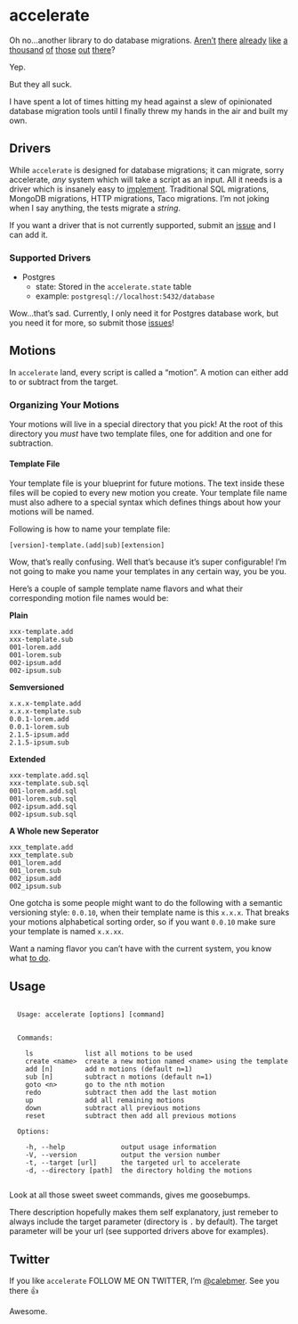 # accelerate

Oh no…another library to do database migrations. [Aren’t](http://sqitch.org) [there](https://github.com/mattes/migrate) [already](https://www.npmjs.com/package/migrate) [like](https://bitbucket.org/liamstask/goose) [a](https://www.npmjs.com/package/db-migrate) [thousand](https://github.com/tanel/dbmigrate) [of](https://github.com/BurntSushi/migration) [those](http://docs.sequelizejs.com/en/latest/docs/migrations/) [out](https://github.com/DavidHuie/gomigrate) [there](https://github.com/rubenv/sql-migrate)?

Yep.

But they all suck.

I have spent a lot of times hitting my head against a slew of opinionated database migration tools until I finally threw my hands in the air and built my own.

## Drivers
While `accelerate` is designed for database migrations; it can migrate, sorry accelerate, *any* system which will take a script as an input. All it needs is a driver which is insanely easy to [implement](https://raw.githubusercontent.com/calebmer/accelerate/master/lib/drivers/driver.js). Traditional SQL migrations, MongoDB migrations, HTTP migrations, Taco migrations. I’m not joking when I say anything, the tests migrate a *string*.

If you want a driver that is not currently supported, submit an [issue](https://github.com/calebmer/accelerate/issues/new) and I can add it.

### Supported Drivers
- Postgres
	- state: Stored in the `accelerate.state` table
	- example: `postgresql://localhost:5432/database`

Wow…that’s sad. Currently, I only need it for Postgres database work, but you need it for more, so submit those [issues](https://github.com/calebmer/accelerate/issues/new)!

## Motions
In `accelerate` land, every script is called a “motion”. A motion can either add to or subtract from the target.

### Organizing Your Motions
Your motions will live in a special directory that you pick! At the root of this directory you *must* have two template files, one for addition and one for subtraction.

#### Template File
Your template file is your blueprint for future motions. The text inside these files will be copied to every new motion you create. Your template file name must also adhere to a special syntax which defines things about how your motions will be named.

Following is how to name your template file:

```
[version]-template.(add|sub)[extension]
```

Wow, that’s really confusing. Well that’s because it’s super configurable! I’m not going to make you name your templates in any certain way, you be you.

Here’s a couple of sample template name flavors and what their corresponding motion file names would be:

**Plain**
```
xxx-template.add
xxx-template.sub
001-lorem.add
001-lorem.sub
002-ipsum.add
002-ipsum.sub
```

**Semversioned**
```
x.x.x-template.add
x.x.x-template.sub
0.0.1-lorem.add
0.0.1-lorem.sub
2.1.5-ipsum.add
2.1.5-ipsum.sub
```

**Extended**
```
xxx-template.add.sql
xxx-template.sub.sql
001-lorem.add.sql
001-lorem.sub.sql
002-ipsum.add.sql
002-ipsum.sub.sql
```

**A Whole new Seperator**
```
xxx_template.add
xxx_template.sub
001_lorem.add
001_lorem.sub
002_ipsum.add
002_ipsum.sub
```

One gotcha is some people might want to do the following with a semantic versioning style: `0.0.10`, when their template name is this `x.x.x`. That breaks your motions alphabetical sorting order, so if you want `0.0.10` make sure your template is named `x.x.xx`.

Want a naming flavor you can’t have with the current system, you know what [to do](https://github.com/calebmer/accelerate/issues/new).

## Usage
```

  Usage: accelerate [options] [command]


  Commands:

    ls             list all motions to be used
    create <name>  create a new motion named <name> using the template
    add [n]        add n motions (default n=1)
    sub [n]        subtract n motions (default n=1)
    goto <n>       go to the nth motion
    redo           subtract then add the last motion
    up             add all remaining motions
    down           subtract all previous motions
    reset          subtract then add all previous motions

  Options:

    -h, --help              output usage information
    -V, --version           output the version number
    -t, --target [url]      the targeted url to accelerate
    -d, --directory [path]  the directory holding the motions


```

Look at all those sweet sweet commands, gives me goosebumps.

There description hopefully makes them self explanatory, just remeber to always include the target parameter (directory is `.` by default). The target parameter will be your url (see supported drivers above for examples).

## Twitter
If you like `accelerate` FOLLOW ME ON TWITTER, I’m [@calebmer](https://twitter.com/@calebmer). See you there 👍

Awesome.

